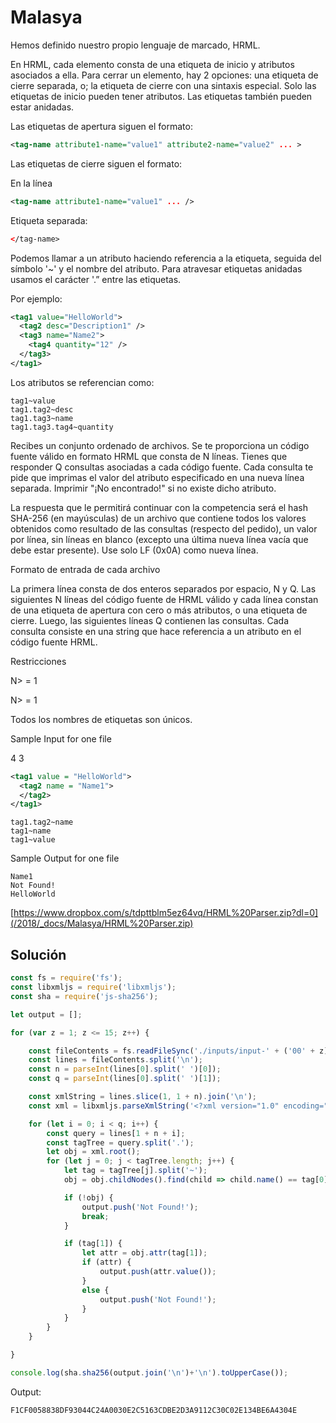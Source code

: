 # Malasya

Hemos definido nuestro propio lenguaje de marcado, HRML.

En HRML, cada elemento consta de una etiqueta de inicio y atributos asociados a ella. Para cerrar un elemento, hay 2 opciones: una etiqueta de cierre separada, o; la etiqueta de cierre con una sintaxis especial. Solo las etiquetas de inicio pueden tener atributos. Las etiquetas también pueden estar anidadas.

Las etiquetas de apertura siguen el formato:

```xml
<tag-name attribute1-name="value1" attribute2-name="value2" ... >
```

Las etiquetas de cierre siguen el formato:

En la línea
```xml
<tag-name attribute1-name="value1" ... />
```

Etiqueta separada:
```xml
</tag-name>
```

Podemos llamar a un atributo haciendo referencia a la etiqueta, seguida del símbolo '~' y el nombre del atributo. Para atravesar etiquetas anidadas usamos el carácter '.” entre las etiquetas.

Por ejemplo:

```xml
<tag1 value="HelloWorld">
  <tag2 desc="Description1" />
  <tag3 name="Name2">
    <tag4 quantity="12" />
  </tag3>
</tag1>
```

Los atributos se referencian como:

```
tag1~value
tag1.tag2~desc
tag1.tag3~name
tag1.tag3.tag4~quantity
```

Recibes un conjunto ordenado de archivos. Se te proporciona un código fuente válido en formato HRML que consta de N líneas. Tienes que responder Q consultas asociadas a cada código fuente. Cada consulta te pide que imprimas el valor del atributo especificado en una nueva línea separada. Imprimir "¡No encontrado!" si no existe dicho atributo.

La respuesta que le permitirá continuar con la competencia será el hash SHA-256 (en mayúsculas) de un archivo que contiene todos los valores obtenidos como resultado de las consultas (respecto del pedido), un valor por línea, sin líneas en blanco (excepto una última nueva línea vacía que debe estar presente). Use solo LF (0x0A) como nueva línea.

Formato de entrada de cada archivo

La primera línea consta de dos enteros separados por espacio, N y Q. Las siguientes N líneas del código fuente de HRML válido y cada línea constan de una etiqueta de apertura con cero o más atributos, o una etiqueta de cierre. Luego, las siguientes líneas Q contienen las consultas. Cada consulta consiste en una string que hace referencia a un atributo en el código fuente HRML.

Restricciones

N> = 1

N> = 1

Todos los nombres de etiquetas son únicos.

Sample Input for one file

4 3

```xml
<tag1 value = "HelloWorld">
  <tag2 name = "Name1">
  </tag2>
</tag1>
```

```
tag1.tag2~name
tag1~name
tag1~value
```

Sample Output for one file

```
Name1
Not Found!
HelloWorld
```

[https://www.dropbox.com/s/tdpttblm5ez64vq/HRML%20Parser.zip?dl=0](/2018/_docs/Malasya/HRML%20Parser.zip)

## Solución

```js
const fs = require('fs');
const libxmljs = require('libxmljs');
const sha = require('js-sha256');

let output = [];

for (var z = 1; z <= 15; z++) {

    const fileContents = fs.readFileSync('./inputs/input-' + ('00' + z).slice(-2) + '.hrml').toString();
    const lines = fileContents.split('\n');
    const n = parseInt(lines[0].split(' ')[0]);
    const q = parseInt(lines[0].split(' ')[1]);

    const xmlString = lines.slice(1, 1 + n).join('\n');
    const xml = libxmljs.parseXmlString('<?xml version="1.0" encoding="UTF-8"?><root>\n' + xmlString + '</root>');

    for (let i = 0; i < q; i++) {
        const query = lines[1 + n + i];
        const tagTree = query.split('.');
        let obj = xml.root();
        for (let j = 0; j < tagTree.length; j++) {
            let tag = tagTree[j].split('~');
            obj = obj.childNodes().find(child => child.name() == tag[0]);

            if (!obj) {
                output.push('Not Found!');
                break;
            }

            if (tag[1]) {
                let attr = obj.attr(tag[1]);
                if (attr) {
                    output.push(attr.value());
                }
                else {
                    output.push('Not Found!');
                }
            }
        }
    }

}

console.log(sha.sha256(output.join('\n')+'\n').toUpperCase());
```

Output:

```
F1CF0058838DF93044C24A0030E2C5163CDBE2D3A9112C30C02E134BE6A4304E
```

